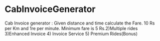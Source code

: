 # CabInvoiceGenerator
Cab Invoice generator : Given distance and time calculate the Fare. 10 Rs per Km and 1re per minute. Minimum fare is 5 Rs.2)Multiple rides 3)Enhanced Invoice 4) Invoice Service 5) Premium Rides(Bonus)
